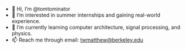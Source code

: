 - 👋 Hi, I’m @tomtominator
- 👀 I’m interested in summer internships and gaining real-world experience.
- 🌱 I’m currently learning computer architecture, signal processing, and physics.
- 📫 Reach me through email: twmatthew@berkeley.edu

<!---
tomtominator/tomtominator is a ✨ special ✨ repository because its `README.md` (this file) appears on your GitHub profile.
You can click the Preview link to take a look at your changes.
--->
